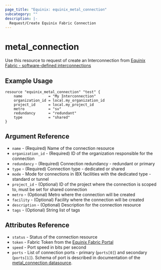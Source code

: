 ```yaml
---
page_title: "Equinix: equinix_metal_connection"
subcategory: ""
description: |-
  Request/Create Equinix Fabric Connection
---
```


# metal\_connection

Use this resource to request of create an Interconnection from [Equinix Fabric - software-defined interconnections](https://metal.equinix.com/developers/docs/networking/fabric/)

## Example Usage

```hcl
resource "equinix_metal_connection" "test" {
    name            = "My Interconnection"
    organization_id = local.my_organization_id
    project_id      = local.my_project_id
    metro           = "sv"
    redundancy      = "redundant"
    type            = "shared"
}
```

## Argument Reference

* `name` - (Required) Name of the connection resource
* `organization_id` - (Required) ID of the organization responsible for the connection
* `redundancy` - (Required) Connection redundancy - redundant or primary
* `type` - (Required) Connection type - dedicated or shared
* `mode` - Mode for connections in IBX facilities with the dedicated type - standard or tunnel
* `project_id` - (Optional) ID of the project where the connection is scoped to, must be set for shared connection
* `metro` - (Optional) Metro where the connection will be created
* `facility` - (Optional) Facility where the connection will be created
* `description` - (Optional) Description for the connection resource
* `tags` - (Optional) String list of tags

## Attributes Reference

* `status` - Status of the connection resource
* `token` - Fabric Token from the [Equinix Fabric Portal](https://ecxfabric.equinix.com/dashboard)
* `speed` - Port speed in bits per second
* `ports` - List of connection ports - primary (`ports[0]`) and secondary (`ports[1]`). Schema of port is described in documentation of the [metal_connection datasource](../data-sources/connection.md).


